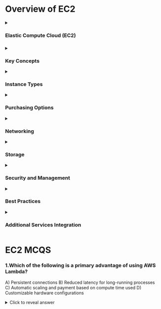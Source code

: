 ### <h1>Overview of EC2</h1>
<details>
<summary><h3>Elastic Compute Cloud (EC2)<h3></summary>
EC2 is a web service that provides resizable compute capacity in the cloud, allowing for easy scalability and flexibility. It enables running applications without the need to invest in hardware upfront and allows scaling capacity up or down as needed.
</details>
<details>
<summary><h3>Key Concepts</summary>
<b>Instances: Virtual servers running applications.</b>
AMI (Amazon Machine Image): A template that includes the software configuration (OS, application server, applications) required to launch an instance.

Instance Types: Various configurations of CPU, memory, storage, and networking capacity.

Regions and Availability Zones: Data centers located in different geographical areas to ensure low latency and high availability.
</details>
<details>
<summary><h3>Instance Types</summary>
General Purpose: Balanced resources for diverse workloads (e.g., T3, M5).

Compute Optimized: High-performance processors for compute-intensive tasks (e.g., C5, C6g).

Memory Optimized: For memory-intensive applications (e.g., R5, X1).

Storage Optimized: High, sequential read/write access to large data sets (e.g., I3, D2).

Accelerated Computing: Using hardware accelerators or co-processors (e.g., P3, G4).
</details>
<details>
<summary><h3>Purchasing Options</summary>
On-Demand Instances: Pay by the second, no long-term commitments, suitable for short-term, unpredictable workloads.

Reserved Instances: Significant discount (up to 75%) for committing to a 1 or 3-year term.

Spot Instances: Up to 90% discount for using unused EC2 capacity, can be interrupted.

Dedicated Hosts: Physical servers dedicated for your use, can help reduce costs by using existing server-bound software licenses.

Savings Plans: Flexible pricing model offering significant savings over On-Demand instances in exchange for a commitment to a consistent amount of usage (measured in $/hour) for a 1 or 3-year term.

</details>
<details>
<summary><h3>Networking</summary>
VPC (Virtual Private Cloud): Isolated network to launch AWS resources.

Security Groups: Virtual firewall to control inbound and outbound traffic to instances.

Elastic IPs: Static IPv4 addresses designed for dynamic cloud computing.
</details>
<details>
<summary><h3>Storage</summary>
EBS (Elastic Block Store): Block-level storage volumes for use with EC2 instances. Types include:

General Purpose SSD (gp2, gp3)

Provisioned IOPS SSD (io1, io2)

Throughput Optimized HDD (st1)

Cold HDD (sc1)

Instance Store: Temporary block-level storage for instances.

EFS (Elastic File System): Scalable file storage for use with EC2 instances.

S3 (Simple Storage Service): Object storage service providing scalability, data availability, security, and performance.
</details>
<details>
<summary><h3>Security and Management</summary>
IAM (Identity and Access Management): Manage access to AWS resources securely.

EC2 Key Pairs: Secure login information for your instances.

EC2 Auto Scaling: Automatically adjusts the number of instances to handle the load.

CloudWatch: Monitoring service for AWS resources and applications.

Elastic Load Balancing (ELB): Distributes incoming application traffic across multiple targets.
</details>
<details>
<summary><h3>Best Practices</summary>
Right-sizing: Choose the correct instance type and size based on workload requirements to optimize performance and cost.

Security: Implement least privilege access, regularly update and patch instances, and use security groups and network
 ACLs effectively.

Automation: Use Auto Scaling, Elastic Beanstalk, and AWS Lambda for automated 

Monitoring and Logging: Use CloudWatch for monitoring and AWS CloudTrail for logging API activity.

Cost Management: Use AWS Cost Explorer, Trusted Advisor, and Budget to monitor and optimize costs.

</details>
<details>
<summary><h3>Additional Services Integration</summary>

RDS (Relational Database Service): Managed relational database service integrating with EC2.

Lambda: Serverless compute service that triggers code based on events.

Elastic Beanstalk: PaaS that makes it easy to deploy and manage applications.

EKS (Elastic Kubernetes Service): Managed Kubernetes service running on EC2.
</details>

 <h1> EC2 MCQS </h1>

### 1.Which of the following is a primary advantage of using AWS Lambda?

 A) Persistent connections
 B) Reduced latency for long-running processes 
 C) Automatic scaling and payment based on compute time used 
 D) Customizable hardware configurations

<details>
    <summary>Click to reveal answer</summary>
    <p>**Answer: C) Automatic scaling and payment based on compute time used**</p>
</details>


